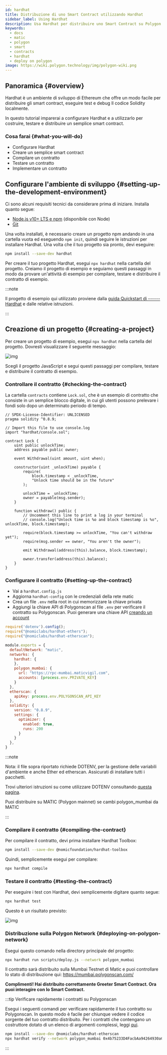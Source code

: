 ```yaml
---
id: hardhat
title: Distribuzione di uno Smart Contract utilizzando Hardhat
sidebar_label: Using Hardhat
description: Usa Hardhat per distribuire uno Smart Contract su Polygon
keywords:
  - docs
  - matic
  - polygon
  - smart
  - contracts
  - hardhat
  - deploy on polygon
image: https://wiki.polygon.technology/img/polygon-wiki.png
---
```


## Panoramica {#overview}

Hardhat è un ambiente di sviluppo di Ethereum che offre un modo facile per distribuire gli smart contract, eseguire test e debug Il codice Solidity localmente.

In questo tutorial imparerai a configurare Hardhat e a utilizzarlo per costruire, testare e distribuire un semplice smart contract.

### Cosa farai {#what-you-will-do}

- Configurare Hardhat
- Creare un semplice smart contract
- Compilare un contratto
- Testare un contratto
- Implementare un contratto

## Configurare l'ambiente di sviluppo {#setting-up-the-development-environment}

Ci sono alcuni requisiti tecnici da considerare prima di iniziare. Installa quanto segue:

- [Node.js v10+ LTS e npm](https://nodejs.org/en/) (disponibile con Node)
- [Git](https://git-scm.com/)

Una volta installati, è necessario creare un progetto npm andando in una cartella vuota ed eseguendo `npm init`, quindi seguire le istruzioni per installare Hardhat. Una volta che il tuo progetto sia pronto, devi eseguire:

```bash
npm install --save-dev hardhat
```

Per creare il tuo progetto Hardhat, esegui `npx hardhat` nella cartella del progetto. Creiamo il progetto di esempio e seguiamo questi passaggi in modo da provare un'attività di esempio per compilare, testare e distribuire il contratto di esempio.

:::note

Il progetto di esempio qui utilizzato proviene dalla [<ins>guida Quickstart di ------Hardhat</ins>](https://hardhat.org/getting-started/#quick-start) e dalle relative istruzioni.

:::

## Creazione di un progetto {#creating-a-project}

Per creare un progetto di esempio, esegui `npx hardhat` nella cartella del progetto. Dovresti visualizzare il seguente messaggio:

![img](/img/hardhat/quickstart.png)

Scegli il progetto JavaScript e segui questi passaggi per compilare, testare e distribuire il contratto di esempio.

### Controllare il contratto {#checking-the-contract}

La cartella `contracts` contiene `Lock.sol`, che è un esempio di contratto che consiste in un semplice blocco digitale, in cui gli utenti possono prelevare i fondi solo dopo un determinato periodo di tempo.

```
// SPDX-License-Identifier: UNLICENSED
pragma solidity ^0.8.9;

// Import this file to use console.log
import "hardhat/console.sol";

contract Lock {
    uint public unlockTime;
    address payable public owner;

    event Withdrawal(uint amount, uint when);

    constructor(uint _unlockTime) payable {
        require(
            block.timestamp < _unlockTime,
            "Unlock time should be in the future"
        );

        unlockTime = _unlockTime;
        owner = payable(msg.sender);
    }

    function withdraw() public {
        // Uncomment this line to print a log in your terminal
        // console.log("Unlock time is %o and block timestamp is %o", unlockTime, block.timestamp);

        require(block.timestamp >= unlockTime, "You can't withdraw yet");
        require(msg.sender == owner, "You aren't the owner");

        emit Withdrawal(address(this).balance, block.timestamp);

        owner.transfer(address(this).balance);
    }
}
```

### Configurare il contratto {#setting-up-the-contract}

- Vai a `hardhat.config.js`
- Aggiorna `hardhat-config` con le credenziali della rete matic
- Crea un file `.env` nella root in cui memorizzare la chiave privata
- Aggiungi la chiave API di Polygonscan al file `.env` per verificare il contratto su Polygonscan. Puoi generare una chiave API [creando un account](https://polygonscan.com/register)

```js
require('dotenv').config();
require("@nomiclabs/hardhat-ethers");
require("@nomiclabs/hardhat-etherscan");

module.exports = {
  defaultNetwork: "matic",
  networks: {
    hardhat: {
    },
    polygon_mumbai: {
      url: "https://rpc-mumbai.maticvigil.com",
      accounts: [process.env.PRIVATE_KEY]
    }
  },
  etherscan: {
    apiKey: process.env.POLYGONSCAN_API_KEY
  },
  solidity: {
    version: "0.8.9",
    settings: {
      optimizer: {
        enabled: true,
        runs: 200
      }
    }
  },
}
```

:::note

Nota: il file sopra riportato richiede DOTENV, per la gestione delle variabili d'ambiente e anche Ether ed etherscan. Assicurati di installare tutti i pacchetti.

Trovi ulteriori istruzioni su come utilizzare DOTENV consultando [<ins>questa pagina</ins>](https://www.npmjs.com/package/dotenv).

Puoi distribuire su MATIC (Polygon mainnet) se cambi polygon_mumbai da MATIC

:::

### Compilare il contratto {#compiling-the-contract}

Per compilare il contratto, devi prima installare Hardhat Toolbox:

```bash
npm install --save-dev @nomicfoundation/hardhat-toolbox
```

Quindi, semplicemente esegui per compilare:

```bash
npx hardhat compile
```

### Testare il contratto {#testing-the-contract}

Per eseguire i test con Hardhat, devi semplicemente digitare quanto segue:

```bash
npx hardhat test
```

Questo è un risultato previsto:

![img](/img/hardhat/test.png)

### Distribuzione sulla Polygon Network {#deploying-on-polygon-network}

Esegui questo comando nella directory principale del progetto:

```bash
npx hardhat run scripts/deploy.js --network polygon_mumbai
```

Il contratto sarà distribuito sulla Mumbai Testnet di Matic e puoi controllare lo stato di distribuzione qui: https://mumbai.polygonscan.com/

**Complimenti! Hai distribuito correttamente Greeter Smart Contract. Ora puoi interagire con lo Smart Contract.**

:::tip Verificare rapidamente i contratti su Polygonscan

Esegui i seguenti comandi per verificare rapidamente il tuo contratto su Polygonscan. In questo modo è facile per chiunque vedere il codice sorgente del tuo contratto distribuito. Per i contratti che contengano un costruttore dotato di un elenco di argomenti complessi, leggi [qui](https://hardhat.org/plugins/nomiclabs-hardhat-etherscan.html).

```bash
npm install --save-dev @nomiclabs/hardhat-etherscan
npx hardhat verify --network polygon_mumbai 0x4b75233D4FacbAa94264930aC26f9983e50C11AF
```
:::
